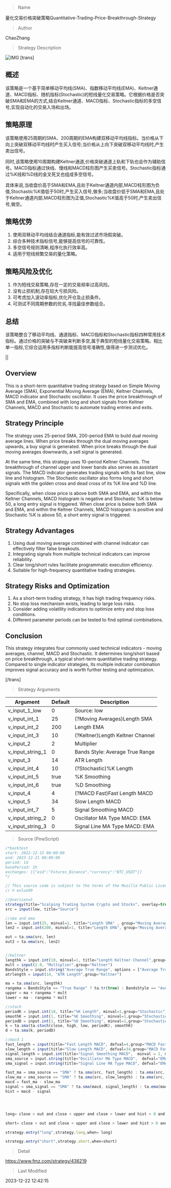
> Name

量化交易价格突破策略Quantitative-Trading-Price-Breakthrough-Strategy

> Author

ChaoZhang

> Strategy Description


![IMG](https://www.fmz.com/upload/asset/c45b109a257f178e41.png)
[trans]

## 概述

该策略是一个基于简单移动平均线(SMA)、指数移动平均线(EMA)、Keltner通道、MACD指标、随机指标(Stochastic)的短线量化交易策略。它根据价格是否突破SMA和EMA的方式,结合Keltner通道、MACD指标、Stochastic指标的多空信号,实现自动化的交易入场和出场。

## 策略原理

该策略使用25周期的SMA、200周期的EMA构建双移动平均线指标。当价格从下向上突破双移动平均线时产生买入信号;当价格从上向下突破双移动平均线时,产生卖出信号。

同时,该策略使用10周期构建Keltner通道,价格突破通道上轨和下轨也会作为辅助信号。MACD指标通过快线、慢线和MACD柱形图产生买卖信号。Stochastic指标通过%K线和%D线的金叉死叉也组成多空信号。

具体来说,当收盘价高于SMA和EMA,且处于Keltner通道内部,MACD柱形图为负值,Stochastic%K值低于50时,产生买入信号,做多;当收盘价低于SMA和EMA,且处于Keltner通道内部,MACD柱形图为正值,Stochastic%K值高于50时,产生卖出信号,做空。

## 策略优势

1. 使用双移动平均线结合通道指标,能有效过滤市场假突破。
2. 综合多种技术指标信号,能够提高信号的可靠性。 
3. 多空信号规则清晰,程序化执行效率高。
4. 适用于短线频繁交易的量化策略。

## 策略风险及优化

1. 作为短线交易策略,存在一定的交易频率过高风险。
2. 没有止损机制,存在较大亏损风险。
3. 可考虑加入波动率指标,优化开仓及止损条件。
4. 可测试不同周期参数的优劣,寻找最佳参数组合。

## 总结

该策略整合了移动平均线、通道指标、MACD指标和Stochastic指标四种常用技术指标。通过价格的突破与不突破来判断多空,属于典型的短线量化交易策略。相比单一指标,它综合运用多指标判断能提高信号准确性,值得进一步测试优化。

||

## Overview

This is a short-term quantitative trading strategy based on Simple Moving Average (SMA), Exponential Moving Average (EMA), Keltner Channels, MACD indicator and Stochastic oscillator. It uses the price breakthrough of SMA and EMA, combined with long and short signals from Keltner Channels, MACD and Stochastic to automate trading entries and exits.

## Strategy Principle  

The strategy uses 25-period SMA, 200-period EMA to build dual moving average lines. When price breaks through the dual moving averages upwards, a buy signal is generated. When price breaks through the dual moving averages downwards, a sell signal is generated.

At the same time, this strategy uses 10-period Keltner Channels. The breakthrough of channel upper and lower bands also serves as assistant signals. The MACD indicator generates trading signals with its fast line, slow line and histogram. The Stochastic oscillator also forms long and short signals with the golden cross and dead cross of its %K line and %D line. 

Specifically, when close price is above both SMA and EMA, and within the Keltner Channels, MACD histogram is negative and Stochastic %K is below 50, a long entry signal is triggered. When close price is below both SMA and EMA, and within the Keltner Channels, MACD histogram is positive and Stochastic %K is above 50, a short entry signal is triggered.

## Strategy Advantages

1. Using dual moving average combined with channel indicator can effectively filter false breakouts.  
2. Integrating signals from multiple technical indicators can improve reliability.
3. Clear long/short rules facilitate programmatic execution efficiency.  
4. Suitable for high-frequency quantitative trading strategies.

## Strategy Risks and Optimization

1. As a short-term trading strategy, it has high trading frequency risks.  
2. No stop loss mechanism exists, leading to large loss risks.
3. Consider adding volatility indicators to optimize entry and stop loss conditions.
4. Different parameter periods can be tested to find optimal combinations.  

## Conclusion

This strategy integrates four commonly used technical indicators - moving averages, channel, MACD and Stochastic. It determines long/short based on price breakthrough, a typical short-term quantitative trading strategy. Compared to single indicator strategies, its multiple indicator combination improves signal accuracy and is worth further testing and optimization.

[/trans]

> Strategy Arguments



|Argument|Default|Description|
|----|----|----|
|v_input_1_low|0|Source: low|high|close|open|hl2|hlc3|hlcc4|ohlc4|
|v_input_int_1|25|(?Moving Averages)Length SMA|
|v_input_int_2|200|Length EMA|
|v_input_int_3|10|(?Keltner)Length Keltner Channel|
|v_input_2|2|Multiplier|
|v_input_string_1|0|Bands Style: Average True Range|True Range|Range|
|v_input_3|14|ATR Length|
|v_input_int_4|10|(?Stochastic)%K Length|
|v_input_int_5|true|%K Smoothing|
|v_input_int_6|true|%D Smoothing|
|v_input_4|4|(?MACD Fast)Fast Length MACD|
|v_input_5|34|Slow Length MACD|
|v_input_int_7|5|Signal Smoothing MACD|
|v_input_string_2|0|Oscillator MA Type MACD: EMA|SMA|
|v_input_string_3|0|Signal Line MA Type MACD: EMA|SMA|


> Source (PineScript)

``` javascript
/*backtest
start: 2022-12-15 00:00:00
end: 2023-12-21 00:00:00
period: 1d
basePeriod: 1h
exchanges: [{"eid":"Futures_Binance","currency":"BTC_USDT"}]
*/

// This source code is subject to the terms of the Mozilla Public License 2.0 at https://mozilla.org/MPL/2.0/
// © exlux99

//@version=5
strategy(title="Scalping Trading System Crypto and Stocks", overlay=true)
src = input(low, title="Source")

//sma and ema
len = input.int(25, minval=1, title="Length SMA" , group="Moving Averages")
len2 = input.int(200, minval=1, title="Length EMA", group="Moving Averages")

out = ta.sma(src, len)
out2 = ta.ema(src, len2)


//keltner
lengthk = input.int(10, minval=1, title="Length Keltner Channel",group="Keltner")
mult = input(2.0, "Multiplier",group="Keltner")
BandsStyle = input.string("Average True Range", options = ["Average True Range", "True Range", "Range"], title="Bands Style",group="Keltner")
atrlength = input(14, "ATR Length",group="Keltner")

ma = ta.sma(src, lengthk)
rangema = BandsStyle == "True Range" ? ta.tr(true) : BandsStyle == "Average True Range" ? ta.atr(atrlength) : ta.rma(high - low, lengthk)
upper = ma + rangema * mult
lower = ma - rangema * mult

//stoch
periodK = input.int(10, title="%K Length", minval=1,group="Stochastic")
smoothK = input.int(1, title="%K Smoothing", minval=1,group="Stochastic")
periodD = input.int(1, title="%D Smoothing", minval=1,group="Stochastic")
k = ta.sma(ta.stoch(close, high, low, periodK), smoothK)
d = ta.sma(k, periodD)

//macd 1
fast_length = input(title="Fast Length MACD", defval=4,group="MACD Fast")
slow_length = input(title="Slow Length MACD", defval=34,group="MACD Fast")
signal_length = input.int(title="Signal Smoothing MACD",  minval = 1, maxval = 50, defval = 5,group="MACD Fast")
sma_source = input.string(title="Oscillator MA Type MACD",  defval="EMA", options=["SMA", "EMA"],group="MACD Fast")
sma_signal = input.string(title="Signal Line MA Type MACD", defval="EMA", options=["SMA", "EMA"],group="MACD Fast")

fast_ma = sma_source == "SMA" ? ta.sma(src, fast_length) : ta.ema(src, fast_length)
slow_ma = sma_source == "SMA" ? ta.sma(src, slow_length) : ta.ema(src, slow_length)
macd = fast_ma - slow_ma
signal = sma_signal == "SMA" ? ta.sma(macd, signal_length) : ta.ema(macd, signal_length)
hist = macd - signal




long= close > out and close < upper and close > lower and hist < 0 and k < 50 and close > out2 

short= close < out and close < upper and close > lower and hist > 0 and k > 50 and close < out2 

strategy.entry("long",strategy.long,when= long)

strategy.entry("short",strategy.short,when=short)

```

> Detail

https://www.fmz.com/strategy/436219

> Last Modified

2023-12-22 12:42:15
